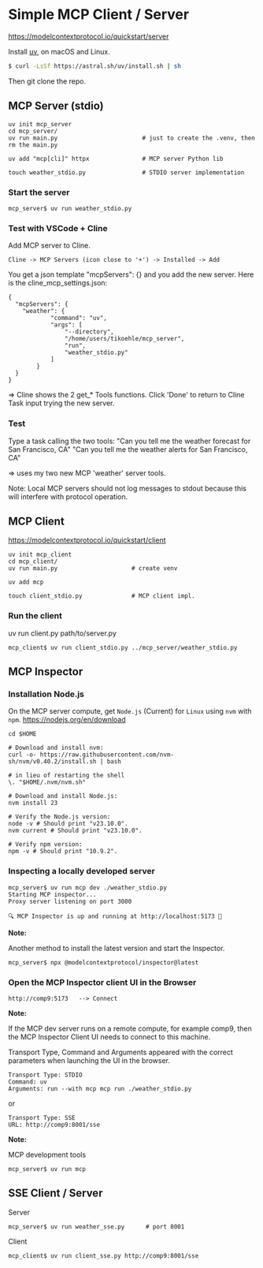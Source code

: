 # Simple MCP Client / Server 
https://modelcontextprotocol.io/quickstart/server


Install [uv](https://docs.astral.sh/uv/getting-started/installation/), on macOS and Linux.

```sh
$ curl -LsSf https://astral.sh/uv/install.sh | sh
```

Then git clone the repo.


## MCP Server (stdio)

```
uv init mcp_server
cd mcp_server/
uv run main.py                        # just to create the .venv, then rm the main.py

uv add "mcp[cli]" httpx               # MCP server Python lib

touch weather_stdio.py                # STDIO server implementation
```


### Start the server
```
mcp_server$ uv run weather_stdio.py
```


### Test with VSCode + Cline
Add MCP server to Cline.

```
Cline -> MCP Servers (icon close to '+') -> Installed -> Add
```
You get a json template "mcpServers": {} and you add the new server. 
Here is the cline_mcp_settings.json:

```
{
  "mcpServers": {
    "weather": {
            "command": "uv",
            "args": [
                "--directory",
                "/home/users/tikoehle/mcp_server",
                "run",
                "weather_stdio.py"
            ]
        }
  }
}
```

=> Cline shows the 2 get_* Tools functions. Click 'Done' to return to Cline Task input trying the new server.



### Test
Type a task calling the two tools: 
"Can you tell me the weather forecast for San Francisco, CA"
"Can you tell me the weather alerts for San Francisco, CA"

=> uses my two new MCP 'weather' server tools.


Note:
Local MCP servers should not log messages to stdout because this will interfere with protocol operation.


## MCP Client
https://modelcontextprotocol.io/quickstart/client

```
uv init mcp_client
cd mcp_client/
uv run main.py                     # create venv

uv add mcp

touch client_stdio.py              # MCP client impl.
```


### Run the client
uv run client.py path/to/server.py

```
mcp_client$ uv run client_stdio.py ../mcp_server/weather_stdio.py
```


## MCP Inspector

### Installation Node.js
On the MCP server compute, get ```Node.js``` (Current) for ```Linux``` using ```nvm``` with ```npm```. https://nodejs.org/en/download

```
cd $HOME

# Download and install nvm:
curl -o- https://raw.githubusercontent.com/nvm-sh/nvm/v0.40.2/install.sh | bash

# in lieu of restarting the shell
\. "$HOME/.nvm/nvm.sh"

# Download and install Node.js:
nvm install 23

# Verify the Node.js version:
node -v # Should print "v23.10.0".
nvm current # Should print "v23.10.0".

# Verify npm version:
npm -v # Should print "10.9.2".
```

### Inspecting a locally developed server

```
mcp_server$ uv run mcp dev ./weather_stdio.py
Starting MCP inspector...
Proxy server listening on port 3000

🔍 MCP Inspector is up and running at http://localhost:5173 🚀
```

**Note:**

Another method to install the latest version and start the Inspector.
```
mcp_server$ npx @modelcontextprotocol/inspector@latest
```

### Open the MCP Inspector client UI in the Browser

```
http://comp9:5173   --> Connect
```
**Note:**

If the MCP dev server runs on a remote compute, for example comp9, then the MCP Inspector Client UI needs to connect to this machine.

Transport Type, Command and Arguments appeared with the correct parameters when launching the UI in the browser.

```
Transport Type: STDIO
Command: uv
Arguments: run --with mcp mcp run ./weather_stdio.py
```
or

```
Transport Type: SSE
URL: http://comp9:8001/sse
```

**Note:**

MCP development tools
```
mcp_server$ uv run mcp
```



## SSE Client / Server

Server
```
mcp_server$ uv run weather_sse.py      # port 8001
```

Client
```
mcp_client$ uv run client_sse.py http://comp9:8001/sse
```
